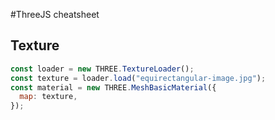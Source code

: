 #ThreeJS cheatsheet

## Texture

```js
const loader = new THREE.TextureLoader();
const texture = loader.load("equirectangular-image.jpg");
const material = new THREE.MeshBasicMaterial({
  map: texture,
});
```

